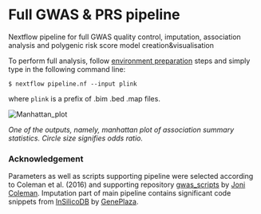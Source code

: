 # Full GWAS & PRS pipeline
Nextflow pipeline for full GWAS quality control, imputation, association analysis and polygenic risk score model creation&amp;visualisation

To perform full analysis, follow [environment preparation](https://github.com/raimondsre/GWAS-PRS-Piepeline/blob/master/Environment_preparation.md) steps and simply type in the following command line:

```$ nextflow pipeline.nf --input plink```

where ```plink``` is a prefix of .bim .bed .map files.



![Manhattan_plot](https://github.com/raimondsre/GWAS-PRS-Piepeline/blob/master/github_example.png?raw=true)

_One of the outputs, namely, manhattan plot of association summary statistics. Circle size signifies odds ratio._

### Acknowledgement

Parameters as well as scripts supporting pipeline were selected according to Coleman et al. (2016) and supporting repository [gwas_scripts](https://github.com/JoniColeman/gwas_scripts) by [Joni Coleman](https://github.com/JoniColeman). Imputation part of main pipeline contains significant code snippets from [InSilicoDB](https://github.com/InSilicoDB/snp-imputation-nf) by [GenePlaza](https://github.com/InSilicoDB).

